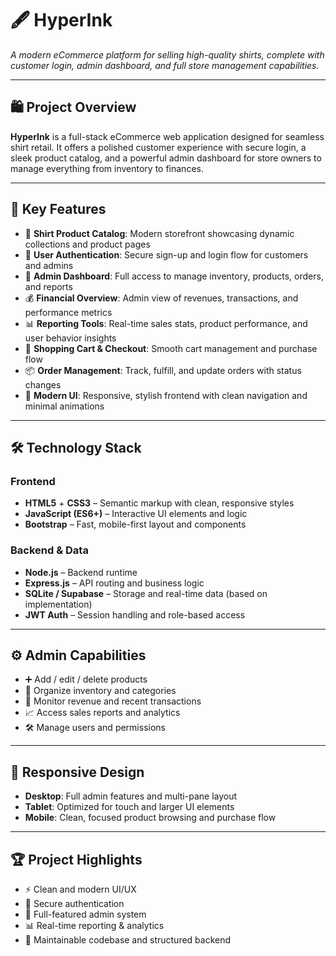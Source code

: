 # 🖋️ HyperInk

*A modern eCommerce platform for selling high-quality shirts, complete with customer login, admin dashboard, and full store management capabilities.*

---

## 🛍️ Project Overview

**HyperInk** is a full-stack eCommerce web application designed for seamless shirt retail. It offers a polished customer experience with secure login, a sleek product catalog, and a powerful admin dashboard for store owners to manage everything from inventory to finances.

---

## 🔑 Key Features

* 👕 **Shirt Product Catalog**: Modern storefront showcasing dynamic collections and product pages
* 🔐 **User Authentication**: Secure sign-up and login flow for customers and admins
* 🧾 **Admin Dashboard**: Full access to manage inventory, products, orders, and reports
* 💰 **Financial Overview**: Admin view of revenues, transactions, and performance metrics
* 📊 **Reporting Tools**: Real-time sales stats, product performance, and user behavior insights
* 🛒 **Shopping Cart & Checkout**: Smooth cart management and purchase flow
* 📦 **Order Management**: Track, fulfill, and update orders with status changes
* 🎨 **Modern UI**: Responsive, stylish frontend with clean navigation and minimal animations

---

## 🛠️ Technology Stack

### Frontend

* **HTML5** + **CSS3** – Semantic markup with clean, responsive styles
* **JavaScript (ES6+)** – Interactive UI elements and logic
* **Bootstrap** – Fast, mobile-first layout and components

### Backend & Data

* **Node.js** – Backend runtime
* **Express.js** – API routing and business logic
* **SQLite / Supabase** – Storage and real-time data (based on implementation)
* **JWT Auth** – Session handling and role-based access

---

## ⚙️ Admin Capabilities

* ➕ Add / edit / delete products
* 📂 Organize inventory and categories
* 💸 Monitor revenue and recent transactions
* 📈 Access sales reports and analytics
* 🛠 Manage users and permissions

---

## 📱 Responsive Design

* **Desktop**: Full admin features and multi-pane layout
* **Tablet**: Optimized for touch and larger UI elements
* **Mobile**: Clean, focused product browsing and purchase flow

---

## 🏆 Project Highlights

* ⚡ Clean and modern UI/UX
* 🔐 Secure authentication
* 🧠 Full-featured admin system
* 📊 Real-time reporting & analytics
* 🧼 Maintainable codebase and structured backend
